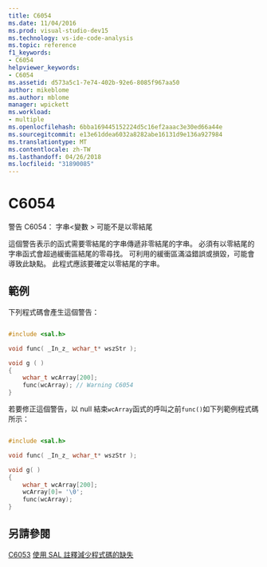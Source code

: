```yaml
---
title: C6054
ms.date: 11/04/2016
ms.prod: visual-studio-dev15
ms.technology: vs-ide-code-analysis
ms.topic: reference
f1_keywords:
- C6054
helpviewer_keywords:
- C6054
ms.assetid: d573a5c1-7e74-402b-92e6-8085f967aa50
author: mikeblome
ms.author: mblome
manager: wpickett
ms.workload:
- multiple
ms.openlocfilehash: 6bba169445152224d5c16ef2aaac3e30ed66a44e
ms.sourcegitcommit: e13e61ddea6032a8282abe16131d9e136a927984
ms.translationtype: MT
ms.contentlocale: zh-TW
ms.lasthandoff: 04/26/2018
ms.locfileid: "31890085"
---
```

# <a name="c6054"></a>C6054
警告 C6054： 字串\<變數 > 可能不是以零結尾

 這個警告表示的函式需要零結尾的字串傳遞非零結尾的字串。 必須有以零結尾的字串函式會超過緩衝區結尾的零尋找。 可利用的緩衝區滿溢錯誤或損毀，可能會導致此缺點。 此程式應該要確定以零結尾的字串。

## <a name="example"></a>範例
 下列程式碼會產生這個警告：

```cpp

#include <sal.h>

void func( _In_z_ wchar_t* wszStr );

void g ( )
{
    wchar_t wcArray[200];
    func(wcArray); // Warning C6054
}
```

 若要修正這個警告，以 null 結束`wcArray`函式的呼叫之前`func()`如下列範例程式碼所示：

```cpp

#include <sal.h>

void func( _In_z_ wchar_t* wszStr );

void g( )
{
    wchar_t wcArray[200];
    wcArray[0]= '\0';
    func(wcArray);
}
```

## <a name="see-also"></a>另請參閱
 [C6053](../code-quality/c6053.md) [使用 SAL 註釋減少程式碼的缺失](using-sal-annotations-to-reduce-c-cpp-code-defects.md)
